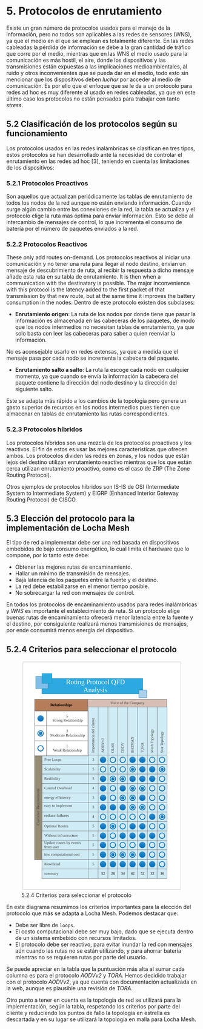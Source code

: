 # 5. Protocolos de enrutamiento

Existe un gran número de protocolos usados para el manejo de la información, pero no todos son aplicables a las redes de sensores (WNS), ya que el medio en el que se emplean es totalmente diferente. En las redes cableadas la pérdida de información se debe a la gran cantidad de tráfico que corre por el medio, mientras que en las WNS el medio usado para la comunicación es más hostil, el aire, donde los dispositivos y las transmisiones están expuestas a las implicaciones medioambientales, al ruido y otros inconvenientes que se pueda dar en el medio, todo esto sin mencionar que los dispositivos deben _luchar_ por acceder al medio de comunicación. Es por ello que el enfoque que se le da a un protocolo para redes ad hoc es muy diferente al usado en redes cableadas, ya que en este último caso los protocolos no están pensados para trabajar con tanto _stress_.

## 5.2 Clasificación de los protocolos según su funcionamiento

Los protocolos usados en las redes inalámbricas se clasifican en tres tipos, estos protocolos se han desarrollado ante la necesidad de controlar el enrutamiento en las redes ad hoc [3], teniendo en cuenta las limitaciones de los dispositivos:

### 5.2.1 Protocolos Proactivos

Son aquellos que actualizan periódicamente las tablas de enrutamiento de todos los nodos de la red aunque no estén enviando información. Cuando surge algún cambio entre las conexiones de la red, la tabla se actualiza y el protocolo elige la ruta mas óptima para enviar información. Esto se debe al intercambio de mensajes de control, lo que incrementa el consumo de batería por el número de paquetes enviados a la red.

### 5.2.2 Protocolos Reactivos

These only add routes on-demand. Los protocolos reactivos al iniciar una comunicación y no tener una ruta para llegar al nodo destino, envían un mensaje de descubrimiento de ruta, al recibir la respuesta a dicho mensaje añade esta ruta en su tabla de enrutamiento. It is then when a communication with the destinatary is possible. The major inconvenience with this protocol is the latency added to the first packet of that transmission by that new route, but at the same time it improves the battery consumption in the nodes. Dentro de este protocolo existen dos subclases:

- **Enrutamiento origen**: La ruta de los nodos por donde tiene que pasar la información es almacenada en las cabeceras de los paquetes, de modo que los nodos intermedios no necesitan tablas de enrutamiento, ya que solo basta con leer las cabeceras para saber a quien reenviar la información.

No es aconsejable usarlo en redes extensas, ya que a medida que el mensaje pasa por cada nodo se incrementa la cabecera del paquete.

- **Enrutamiento salto a salto**: La ruta la escoge cada nodo en cualquier momento, ya que cuando se envía la información la cabecera del paquete contiene la dirección del nodo destino y la dirección del siguiente salto.

Este se adapta más rápido a los cambios de la topología pero genera un gasto superior de recursos en los nodos intermedios pues tienen que almacenar en tablas de enrutamiento las rutas correspondientes.

### 5.2.3 Protocolos híbridos

Los protocolos híbridos son una mezcla de los protocolos proactivos y los reactivos. El fin de estos es usar las mejores características que ofrecen ambos. Los protocolos dividen las redes en zonas, y los nodos que están lejos del destino utilizan enrutamiento reactivo mientras que los que están cerca utilizan enrutamiento proactivo, como es el caso de ZRP (The Zone Routing Protocol).

Otros ejemplos de protocolos híbridos son IS-IS de OSI (Intermediate System to Intermediate System) y EIGRP (Enhanced Interior Gateway Routing Protocol) de CISCO.


## 5.3 Elección del protocolo para la implementación de Locha Mesh

El tipo de red a implementar debe ser una red basada en dispositivos embebidos de bajo consumo energético, lo cual limita el hardware que lo compone, por lo tanto este debe:

- Obtener las mejores rutas de encaminamiento.
- Hallar un mínimo de transmisión de mensajes.
- Baja latencia de los paquetes entre la fuente y el destino.
- La red debe estabilizarse en el menor tiempo posible.
- No sobrecargar la red con mensajes de control.

En todos los protocolos de encaminamiento usados para redes inalámbricas y _WNS_ es importante el establecimiento de ruta. Si un protocolo elige buenas rutas de encaminamiento ofrecerá menor latencia entre la fuente y el destino, por consiguiente realizará menos transmisiones de mensajes, por ende consumirá menos energía del dispositivo.


## 5.2.4 Criterios para seleccionar el protocolo

<figure>
    <img src="../pics/protocolo_seleccion.svg">
    5.2.4 Criterios para seleccionar el protocolo
</figure>

En este diagrama resumimos los criterios importantes para la elección del protocolo que más se adapta a Locha Mesh. Podemos destacar que:

- Debe ser libre de `loops`.
- El costo computacional debe ser muy bajo, dado que se ejecuta dentro de un sistema embebido con recursos limitados.
- El protocolo debe ser reactivo, para evitar inundar la red con mensajes aún cuando las rutas no se están utilizando, y para ahorrar batería mientras no se requieren rutas por parte del usuario.

Se puede apreciar en la tabla que la puntuación más alta al sumar cada columna es para el protocolo _AODVv2_ y _TORA_. Hemos decidido trabajar con el protocolo _AODVv2_, ya que cuenta con documentación actualizada en la web, aunque es plausible una revisión de _TORA_.

Otro punto a tener en cuenta es la topología de red se utilizará para la implementación, según la tabla, respetando los criterios por parte del cliente y reduciendo los puntos de fallo la topología en estrella es descartada y en su lugar se utilizará la topología en malla para Locha Mesh.

